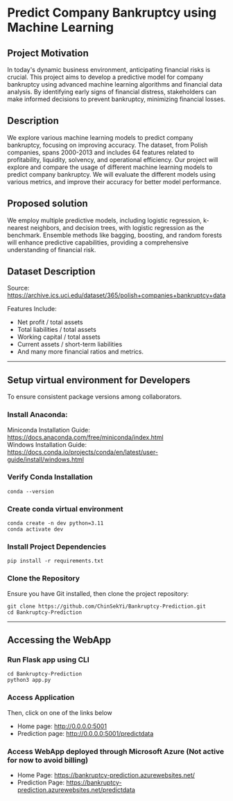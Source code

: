 # Predict Company Bankruptcy using Machine Learning


## Project Motivation
In today's dynamic business environment, anticipating financial risks is crucial. This project aims to develop a predictive model for company bankruptcy using advanced machine learning algorithms and financial data analysis. By identifying early signs of financial distress, stakeholders can make informed decisions to prevent bankruptcy, minimizing financial losses.

## Description
We explore various machine learning models to predict company bankruptcy, focusing on improving accuracy. The dataset, from Polish companies, spans 2000-2013 and includes 64 features related to profitability, liquidity, solvency, and operational efficiency.
Our project will explore and compare the usage of different machine learning models to predict company bankruptcy. We will evaluate the different models using various metrics, and improve their accuracy for better model performance. 

## Proposed solution
We employ multiple predictive models, including logistic regression, k-nearest neighbors, and decision trees, with logistic regression as the benchmark. Ensemble methods like bagging, boosting, and random forests will enhance predictive capabilities, providing a comprehensive understanding of financial risk.

## Dataset Description
Source: https://archive.ics.uci.edu/dataset/365/polish+companies+bankruptcy+data

Features Include:
- Net profit / total assets
- Total liabilities / total assets
- Working capital / total assets
- Current assets / short-term liabilities
- And many more financial ratios and metrics.

   
---
   
## Setup virtual environment for Developers
To ensure consistent package versions among collaborators.

### Install Anaconda:
Miniconda Installation Guide: https://docs.anaconda.com/free/miniconda/index.html  
Windows Installation Guide: https://docs.conda.io/projects/conda/en/latest/user-guide/install/windows.html  

### Verify Conda Installation
```
conda --version
```

### Create conda virtual environment
```
conda create -n dev python=3.11 
conda activate dev
```

### Install Project Dependencies   
```
pip install -r requirements.txt
```

### Clone the Repository
Ensure you have Git installed, then clone the project repository:
```
git clone https://github.com/ChinSekYi/Bankruptcy-Prediction.git
cd Bankruptcy-Prediction
```

   
---
    
## Accessing the WebApp
### Run Flask app using CLI
```
cd Bankruptcy-Prediction
python3 app.py
```

### Access Application
Then, click on one of the links below 
- Home page: http://0.0.0.0:5001
- Prediction page: http://0.0.0.0:5001/predictdata

### Access WebApp deployed through Microsoft Azure (**Not active for now to avoid billing**)  
- Home Page: https://bankruptcy-prediction.azurewebsites.net/  
- Prediction Page: https://bankruptcy-prediction.azurewebsites.net/predictdata  
 
